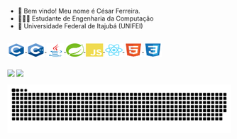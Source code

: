 - 👋 Bem vindo! Meu nome é César Ferreira.
- 👨🏼‍🎓 Estudante de Engenharia da Computação
- 🏫 Universidade Federal de Itajubá (UNIFEI)


 <!-- <div>
  <a href="https://github.com/cesar-casf">
  <img height="150em" src="https://github-readme-stats.vercel.app/api?username=cesar-casf&show_icons=true&theme=tokyonight&include_all_commits=true&count_private=true"/>
  <img height="150em" src="https://github-readme-stats.vercel.app/api/top-langs/?username=cesar-casf&layout=compact&langs_count=7&theme=tokyonight"/>
  </a>
</div> -->

<div style="display: inline_block"><br>
 <a href="https://github.com/cesar-casf">
  <img align="center" alt="C" height="30" width="40" src="https://raw.githubusercontent.com/devicons/devicon/master/icons/c/c-original.svg">
  <img align="center" alt="C++" height="30" width="40" src="https://raw.githubusercontent.com/devicons/devicon/master/icons/cplusplus/cplusplus-original.svg">
  <img align="center" alt="Java" height="30" width="40" src="https://raw.githubusercontent.com/devicons/devicon/master/icons/java/java-original.svg">
  <img align="center" alt="Spring" height="30" width="40" src="https://raw.githubusercontent.com/devicons/devicon/master/icons/spring/spring-original.svg">
  <img align="center" alt="Js" height="30" width="40" src="https://raw.githubusercontent.com/devicons/devicon/master/icons/javascript/javascript-plain.svg">
  <img align="center" alt="React" height="30" width="40" src="https://raw.githubusercontent.com/devicons/devicon/master/icons/react/react-original.svg">
  <img align="center" alt="HTML" height="30" width="40" src="https://raw.githubusercontent.com/devicons/devicon/master/icons/html5/html5-original.svg">
  <img align="center" alt="CSS" height="30" width="40" src="https://raw.githubusercontent.com/devicons/devicon/master/icons/css3/css3-original.svg">
 </a>
</div>

##

<div> 
  <a href="https://www.linkedin.com/in/cesar-augusto-santos-ferreira/" target="_blank"><img src="https://img.shields.io/badge/-LinkedIn-%230077B5?style=for-the-badge&logo=linkedin&logoColor=white" target="_blank"></a> 
  <a href = "mailto:cesar@inovags.com"><img src="https://img.shields.io/badge/-Gmail-%23333?style=for-the-badge&logo=gmail&logoColor=white" target="_blank"></a>

  ![Snake animation](https://github.com/cesar-casf/cesar-casf/blob/output/github-contribution-grid-snake.svg)

</div>
